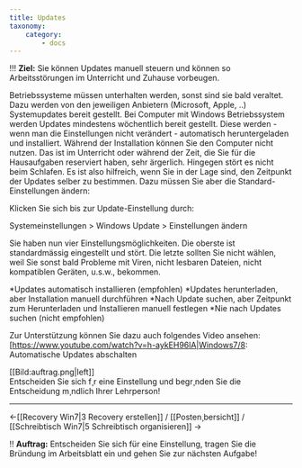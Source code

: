 ```yaml
---
title: Updates
taxonomy:
    category:
        - docs
---
```


!!! **Ziel:** Sie können Updates manuell steuern und können so Arbeitsstörungen im Unterricht und Zuhause vorbeugen.<br>

Betriebssysteme müssen unterhalten werden, sonst sind sie bald veraltet. Dazu werden von den jeweiligen Anbietern (Microsoft, Apple, ..) Systemupdates bereit gestellt. Bei Computer mit Windows Betriebssystem werden Updates mindestens wöchentlich bereit gestellt. Diese werden - wenn man die Einstellungen nicht verändert - automatisch heruntergeladen und installiert. Während der Installation können Sie den Computer nicht nutzen. Das ist im Unterricht oder während der Zeit, die Sie für die Hausaufgaben reserviert haben, sehr ärgerlich. Hingegen stört es nicht beim Schlafen. Es ist also hilfreich, wenn Sie in der Lage sind, den Zeitpunkt der Updates selber zu bestimmen. Dazu müssen Sie aber die Standard-Einstellungen ändern:

Klicken Sie sich bis zur Update-Einstellung durch:

Systemeinstellungen > Windows Update > Einstellungen ändern

Sie haben nun vier Einstellungsmöglichkeiten. Die oberste ist standardmässig eingestellt und stört. Die letzte sollten Sie nicht wählen, weil Sie sonst bald Probleme mit Viren, nicht lesbaren Dateien, nicht kompatiblen Geräten, u.s.w., bekommen.<br>

*Updates automatisch installieren (empfohlen)
*Updates herunterladen, aber Installation manuell durchführen
*Nach Update suchen, aber Zeitpunkt zum Herunterladen und Installieren manuell festlegen
*Nie nach Updates suchen (nicht empfohlen)<br>

Zur Unterstützung können Sie dazu auch folgendes Video ansehen:[https://www.youtube.com/watch?v=h-aykEH96lA|Windows7/8: Automatische Updates abschalten

[[Bild:auftrag.png|left]]<br>Entscheiden Sie sich f¸r eine Einstellung und begr¸nden Sie die Entscheidung m¸ndlich Ihrer Lehrperson!


----
<-[[Recovery Win7|3 Recovery erstellen]] / [[Posten¸bersicht]] / [[Schreibtisch Win7|5 Schreibtisch organisieren]] ->

!! **Auftrag:** Entscheiden Sie sich für eine Einstellung, tragen Sie die Bründung im Arbeitsblatt ein und gehen Sie zur nächsten Aufgabe!




